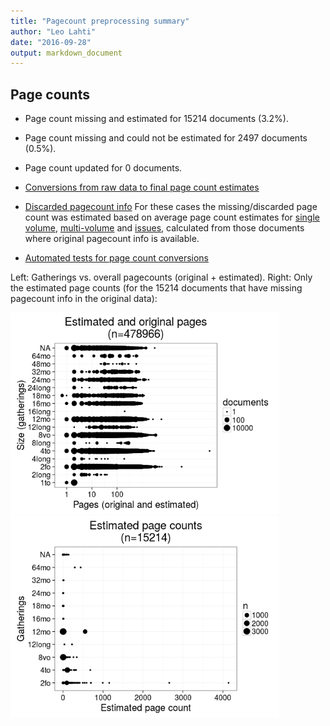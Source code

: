 ```yaml
---
title: "Pagecount preprocessing summary"
author: "Leo Lahti"
date: "2016-09-28"
output: markdown_document
---
```





## Page counts

  * Page count missing and estimated for 15214 documents (3.2%).

  * Page count missing and could not be estimated for 2497 documents (0.5%).

  * Page count updated for 0 documents.
  
  * [Conversions from raw data to final page count estimates](output.tables/pagecount_conversion_nontrivial.csv)

<!--[Page conversions from raw data to final page count estimates with volume info](output.tables/page_conversion_table_full.csv)-->

  * [Discarded pagecount info](output.tables/pagecount_discarded.csv) For these cases the missing/discarded page count was estimated based on average page count estimates for [single volume](mean_pagecounts_singlevol.csv), [multi-volume](mean_pagecounts_multivol.csv) and [issues](mean_pagecounts_issue.csv), calculated from those documents where original pagecount info is available.

  * [Automated tests for page count conversions](https://github.com/rOpenGov/bibliographica/blob/master/inst/extdata/tests_polish_physical_extent.csv)


Left: Gatherings vs. overall pagecounts (original + estimated). Right: Only the estimated page counts (for the 15214 documents that have missing pagecount info in the original data):

<img src="figure/pagecount-size-estimated-1.png" title="plot of chunk size-estimated" alt="plot of chunk size-estimated" width="430px" /><img src="figure/pagecount-size-estimated-2.png" title="plot of chunk size-estimated" alt="plot of chunk size-estimated" width="430px" />


<!--

## Average page counts (only works in CERL now)

Multi-volume documents average page counts are given per volume.


|doc.dimension | mean.pages.singlevol| median.pages.singlevol| n.singlevol| mean.pages.multivol| median.pages.multivol| n.multivol| mean.pages.issue| median.pages.issue| n.issue|
|:-------------|--------------------:|----------------------:|-----------:|-------------------:|---------------------:|----------:|----------------:|------------------:|-------:|
|2fo           |               115.31|                   93.5|       95218|               89.55|                  2.00|       1046|            17.02|               2.00|     257|
|4long         |                  NaN|                     NA|          22|                  NA|                    NA|         NA|               NA|                 NA|      NA|
|4to           |               121.14|                  108.0|      100609|                  NA|                    NA|         NA|            27.26|               1.63|     162|
|8long         |                  NaN|                     NA|          40|                3.00|                  3.00|          1|               NA|                 NA|      NA|
|8vo           |                71.79|                    5.0|      160914|               27.96|                  2.00|       6833|            10.87|               1.05|     392|
|12long        |               226.00|                  226.0|         260|               42.00|                 18.00|          5|            18.00|              18.00|       4|
|12mo          |               550.91|                  552.5|       64057|               13.80|                  1.33|       6713|            10.63|               1.33|      94|
|16long        |                  NaN|                     NA|           1|                  NA|                    NA|         NA|               NA|                 NA|      NA|
|16mo          |                  NaN|                     NA|        2340|               19.59|                  2.00|         45|               NA|                 NA|      NA|
|18mo          |                  NaN|                     NA|        1757|                7.02|                  1.33|        245|             0.50|               0.33|       8|
|24long        |                  NaN|                     NA|          82|                  NA|                    NA|         NA|               NA|                 NA|      NA|
|24mo          |                  NaN|                     NA|        1815|               10.85|                  1.00|         55|             1.00|               1.00|       2|
|32mo          |                  NaN|                     NA|         744|                2.00|                  2.00|          7|             2.00|               2.00|       1|
|48mo          |                  NaN|                     NA|          21|                 NaN|                    NA|          2|               NA|                 NA|      NA|
|64mo          |                  NaN|                     NA|         123|              147.17|                147.00|          6|               NA|                 NA|      NA|
|NA            |                  NaN|                     NA|       16763|                2.48|                  1.33|        199|             1.04|               1.03|     116|
|1to           |                   NA|                     NA|          NA|                  NA|                    NA|         NA|              NaN|                 NA|      10|
|2long         |                   NA|                     NA|          NA|                  NA|                    NA|         NA|              NaN|                 NA|       1|

![plot of chunk size-pagecountsmulti2](figure/pagecount-size-pagecountsmulti2-1.png)

-->
